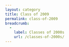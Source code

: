 ```yaml
---
layout: category
title: Class of 2009
permalink: class-of-2009
breadcrumb:
  -
    label: Classes of 2000s
    url: /classes-of-2000s/
---
```

